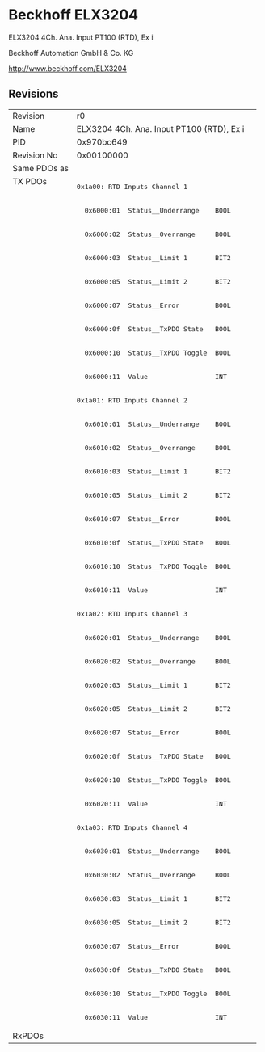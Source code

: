 # Beckhoff ELX3204

ELX3204 4Ch. Ana. Input PT100 (RTD), Ex i

Beckhoff Automation GmbH & Co. KG

http://www.beckhoff.com/ELX3204

## Revisions
<table>
<tr>
<td>Revision</td>
<td>r0</td>
</tr>
<tr>
<td>Name</td>
<td>ELX3204 4Ch. Ana. Input PT100 (RTD), Ex i</td>
</tr>
<tr>
<td>PID</td>
<td>0x970bc649</td>
</tr>
<tr>
<td>Revision No</td>
<td>0x00100000</td>
</tr>
<tr>
<td>Same PDOs as</td>
<td></td>
</tr>
<tr>
<td rowspan=36 valign=top>TX PDOs</td>
<td><pre>0x1a00: RTD Inputs Channel 1</pre></td>
<td></td>
</tr>
<tr>
<td><pre>  0x6000:01  Status__Underrange    BOOL</pre></td>
</tr>
<tr>
<td><pre>  0x6000:02  Status__Overrange     BOOL</pre></td>
</tr>
<tr>
<td><pre>  0x6000:03  Status__Limit 1       BIT2</pre></td>
</tr>
<tr>
<td><pre>  0x6000:05  Status__Limit 2       BIT2</pre></td>
</tr>
<tr>
<td><pre>  0x6000:07  Status__Error         BOOL</pre></td>
</tr>
<tr>
<td><pre>  0x6000:0f  Status__TxPDO State   BOOL</pre></td>
</tr>
<tr>
<td><pre>  0x6000:10  Status__TxPDO Toggle  BOOL</pre></td>
</tr>
<tr>
<td><pre>  0x6000:11  Value                 INT</pre></td>
</tr>
<tr>
<td><pre>0x1a01: RTD Inputs Channel 2</pre></td>
</tr>
<tr>
<td><pre>  0x6010:01  Status__Underrange    BOOL</pre></td>
</tr>
<tr>
<td><pre>  0x6010:02  Status__Overrange     BOOL</pre></td>
</tr>
<tr>
<td><pre>  0x6010:03  Status__Limit 1       BIT2</pre></td>
</tr>
<tr>
<td><pre>  0x6010:05  Status__Limit 2       BIT2</pre></td>
</tr>
<tr>
<td><pre>  0x6010:07  Status__Error         BOOL</pre></td>
</tr>
<tr>
<td><pre>  0x6010:0f  Status__TxPDO State   BOOL</pre></td>
</tr>
<tr>
<td><pre>  0x6010:10  Status__TxPDO Toggle  BOOL</pre></td>
</tr>
<tr>
<td><pre>  0x6010:11  Value                 INT</pre></td>
</tr>
<tr>
<td><pre>0x1a02: RTD Inputs Channel 3</pre></td>
</tr>
<tr>
<td><pre>  0x6020:01  Status__Underrange    BOOL</pre></td>
</tr>
<tr>
<td><pre>  0x6020:02  Status__Overrange     BOOL</pre></td>
</tr>
<tr>
<td><pre>  0x6020:03  Status__Limit 1       BIT2</pre></td>
</tr>
<tr>
<td><pre>  0x6020:05  Status__Limit 2       BIT2</pre></td>
</tr>
<tr>
<td><pre>  0x6020:07  Status__Error         BOOL</pre></td>
</tr>
<tr>
<td><pre>  0x6020:0f  Status__TxPDO State   BOOL</pre></td>
</tr>
<tr>
<td><pre>  0x6020:10  Status__TxPDO Toggle  BOOL</pre></td>
</tr>
<tr>
<td><pre>  0x6020:11  Value                 INT</pre></td>
</tr>
<tr>
<td><pre>0x1a03: RTD Inputs Channel 4</pre></td>
</tr>
<tr>
<td><pre>  0x6030:01  Status__Underrange    BOOL</pre></td>
</tr>
<tr>
<td><pre>  0x6030:02  Status__Overrange     BOOL</pre></td>
</tr>
<tr>
<td><pre>  0x6030:03  Status__Limit 1       BIT2</pre></td>
</tr>
<tr>
<td><pre>  0x6030:05  Status__Limit 2       BIT2</pre></td>
</tr>
<tr>
<td><pre>  0x6030:07  Status__Error         BOOL</pre></td>
</tr>
<tr>
<td><pre>  0x6030:0f  Status__TxPDO State   BOOL</pre></td>
</tr>
<tr>
<td><pre>  0x6030:10  Status__TxPDO Toggle  BOOL</pre></td>
</tr>
<tr>
<td><pre>  0x6030:11  Value                 INT</pre></td>
</tr>
<tr>
<td>RxPDOs</td>
<td></td>
</tr>
</table>
